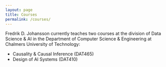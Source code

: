 ```yaml
---
layout: page
title: Courses
permalink: /courses/
---
```


Fredrik D. Johansson currently teaches two courses at the division of Data Science & AI in the Department of Computer Science & Engineering at Chalmers University of Technology:
* Causality & Causal Inference (DAT465)
* Design of AI Systems (DAT410)
